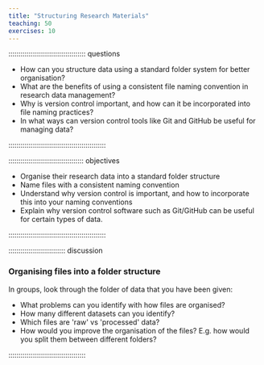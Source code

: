```yaml
---
title: "Structuring Research Materials"
teaching: 50
exercises: 10
---
```


:::::::::::::::::::::::::::::::::::::: questions 

- How can you structure data using a standard folder system for better organisation?
- What are the benefits of using a consistent file naming convention in research data management?
- Why is version control important, and how can it be incorporated into file naming practices?
- In what ways can version control tools like Git and GitHub be useful for managing data?

::::::::::::::::::::::::::::::::::::::::::::::::

::::::::::::::::::::::::::::::::::::: objectives

- Organise their research data into a standard folder structure
- Name files with a consistent naming convention
- Understand why version control is important, and how to incorporate this into your naming conventions
- Explain why version control software such as Git/GitHub can be useful for certain types of data.

::::::::::::::::::::::::::::::::::::::::::::::::

:::::::::::::::::::::::::::: discussion
### Organising files into a folder structure

In groups, look through the folder of data that you have been given:

- What problems can you identify with how files are organised?
- How many different datasets can you identify?
- Which files are 'raw' vs 'processed' data?
- How would you improve the organisation of the files? E.g. how would you split them between different folders?

::::::::::::::::::::::::::::::::::::::
